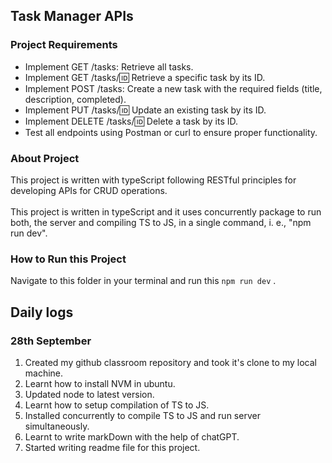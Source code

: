 ## Task Manager APIs

### Project Requirements

- Implement GET /tasks: Retrieve all tasks.
- Implement GET /tasks/:id: Retrieve a specific task by its ID.
- Implement POST /tasks: Create a new task with the required fields (title, description, completed).
- Implement PUT /tasks/:id: Update an existing task by its ID.
- Implement DELETE /tasks/:id: Delete a task by its ID.
- Test all endpoints using Postman or curl to ensure proper functionality.

### About Project

This project is written with typeScript following RESTful principles for developing APIs for CRUD operations. <br> <br>
This project is written in typeScript and it uses concurrently package to run both, the server and compiling TS to JS, in a single command, i. e., "npm run dev".

### How to Run this Project

Navigate to this folder in your terminal and run this `npm run dev` .

## Daily logs

### 28th September

1. Created my github classroom repository and took it's clone to my local machine.
2. Learnt how to install NVM in ubuntu.
3. Updated node to latest version.
4. Learnt how to setup compilation of TS to JS.
5. Installed concurrently to compile TS to JS and run server simultaneously.
6. Learnt to write markDown with the help of chatGPT.
7. Started writing readme file for this project.
